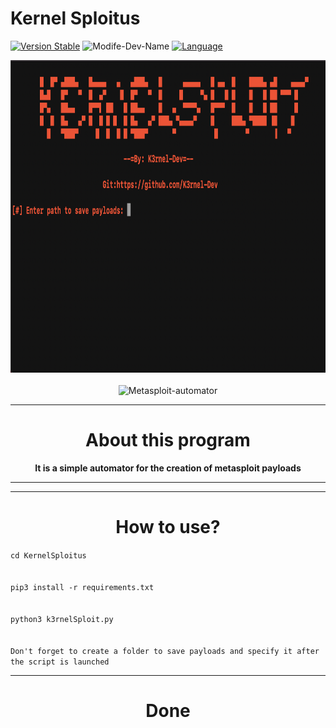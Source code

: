 # Kernel Sploitus
[![Version Stable](https://img.shields.io/badge/os-linux-brightgreen)](https://github.com/K3rnel-Dev/KernelSploitus)
![Modife-Dev-Name](https://img.shields.io/badge/ModifyRepoDev-K3rnel-red)
[![Language](https://img.shields.io/badge/Language-Python-e4181c.svg?labelColor=000000)](https://github.com/K3rnel-dev/KernelSploitus/)
<div align="center">
<img src="https://github.com/K3rnel-Dev/KernelSploitus/blob/main/screens/screen.png" width='750px' height='500px' alt="KernelSploitusScreen">
<br><br>
<img src="https://readme-typing-svg.demolab.com?font=Fira+Code&size=30&pause=320&width=500&lines=Kernel+Sploitus;Simply+Automator;Metasploit+Payloads" alt="Metasploit-automator">
<hr>
<h1>About this program</h1>
<strong>It is a simple automator for the creation of metasploit payloads</strong>


---

---

<strong><h1>How to use?</h1></strong>
</div>
<code>cd KernelSploitus
<br>
pip3 install -r requirements.txt
<br>
python3 k3rnelSploit.py
<br>
Don't forget to create a folder to save payloads and specify it after the script is launched</code>

---

<h1 align="center">Done</h1>

